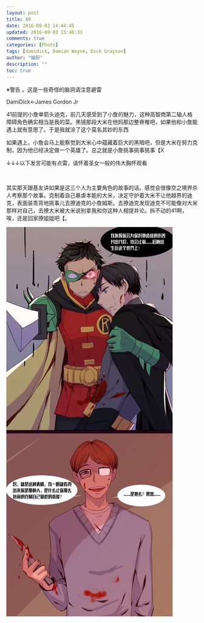 ```yaml
---
layout: post
title: 89
date: 2016-09-03 14:44:45
updated: 2016-09-03 15:48:33
comments: true
categories: [Photo]
tags: [damidick, Damian Wayne, Dick Grayson]
author: "猫厨"
description: ""
toc: true
---
```


<p>※警告&nbsp;。这是一些奇怪的脑洞请注意避雷</p> 
<p>DamiDick←James Gordon Jr</p> 
<p>41前提的小詹单箭头迪克，前几天感受到了小詹的魅力，这种高智商第二轴人格障碍角色确实相当是我的菜。黑镜那段大米在他妈那边整脊椎吧，如果他和小詹能遇上就有意思了。于是我就涂了这个莫名其妙的东西</p> 
<p>如果遇上，小詹会马上能察觉到大米心中蕴藏着巨大的黑暗吧，但是大米在努力克制，因为他已经决定做一个英雄了。总之就是小詹挑事挑事挑事【X</p> 
<p>↓↓↓以下发言可能有点雷，请怀着圣女一般的伟大胸怀观看</p> 
<p><br /></p> 
<p>其实那天跟基友讲如果是这三个人为主要角色的故事的话。感觉会很像空之境界杀人考察那个故事。克制着自己暴虐本能的大米，决定守护着大米不让他越界的迪克，表面装乖背地挑事儿去撩迪克的小詹姆斯。去撩迪克发现迪克不可能像对大米那样对自己，去撩大米被大米说别拿我和你这种人相提并论。拆不动的41啊，唉，还是回家撩姐姐吧【。<br /></p>

![](https://raw.githubusercontent.com/alicewish/meowchain247/master/img_cVZNdzJtQk9JV2RaUVFHdzd6NkJKZ0o1NHdscE5RTnRSSk8yK29HeXlZV2pJWTFVV0VKRU1RPT0.jpg)
